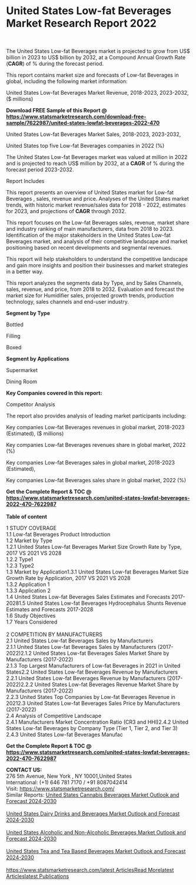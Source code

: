 <h1>United States Low-fat Beverages Market Research Report 2022</h1><br/><p>The United States Low-fat Beverages market is projected to grow from US$ billion in 2023 to US$ billion by 2032, at a Compound Annual Growth Rate (<strong>CAGR</strong>) of % during the forecast period.</p><p>This report contains market size and forecasts of Low-fat Beverages in global, including the following market information:</p><p>United States Low-fat Beverages Market Revenue, 2018-2023, 2023-2032, ($ millions)</p><p><strong>Download FREE Sample of this Report @ <a href="https://www.statsmarketresearch.com/download-free-sample/7622987/united-states-lowfat-beverages-2022-470">https://www.statsmarketresearch.com/download-free-sample/7622987/united-states-lowfat-beverages-2022-470</a></strong></p><p>United States Low-fat Beverages Market Sales, 2018-2023, 2023-2032,</p><p>United States top five Low-fat Beverages companies in 2022 (%)</p><p>The United States Low-fat Beverages market was valued at million in 2022 and is projected to reach US$ million by 2032, at a <strong>CAGR</strong> of % during the forecast period 2023-2032.</p><p>Report Includes</p><p>This report presents an overview of United States market for Low-fat Beverages , sales, revenue and price. Analyses of the United States market trends, with historic market revenue/sales data for 2018 - 2022, estimates for 2023, and projections of <strong>CAGR</strong> through 2032.</p><p>This report focuses on the Low-fat Beverages sales, revenue, market share and industry ranking of main manufacturers, data from 2018 to 2023. Identification of the major stakeholders in the United States Low-fat Beverages market, and analysis of their competitive landscape and market positioning based on recent developments and segmental revenues.</p><p>This report will help stakeholders to understand the competitive landscape and gain more insights and position their businesses and market strategies in a better way.</p><p>This report analyzes the segments data by Type, and by Sales Channels, sales, revenue, and price, from 2018 to 2032. Evaluation and forecast the market size for Humidifier sales, projected growth trends, production technology, sales channels and end-user industry.</p><p><strong>Segment by Type</strong></p><p>Bottled</p><p>Filling</p><p>Boxed</p><p><strong> Segment <strong><strong>by Applications</strong></strong></strong></p><p>Supermarket</p><p>Dining Room</p><p><strong>Key Companies covered in this report:</strong></p><p>Competitor Analysis</p><p>The report also provides analysis of leading market participants including:</p><p>Key companies Low-fat Beverages revenues in global market, 2018-2023 (Estimated), ($ millions)</p><p>Key companies Low-fat Beverages revenues share in global market, 2022 (%)</p><p>Key companies Low-fat Beverages sales in global market, 2018-2023 (Estimated),</p><p>Key companies Low-fat Beverages sales share in global market, 2022 (%)</p><div><b>Get the Complete Report & TOC @ <a href="https://www.statsmarketresearch.com/united-states-lowfat-beverages-2022-470-7622987">https://www.statsmarketresearch.com/united-states-lowfat-beverages-2022-470-7622987</a></b></div><br><b>Table of content</b><p>1 STUDY COVERAGE<br />1.1 Low-fat Beverages Product Introduction<br />1.2 Market by Type<br />1.2.1 United States Low-fat Beverages Market Size Growth Rate by Type, 2017 VS 2021 VS 2028<br />1.2.2 Type1<br />1.2.3 Type2<br />1.3 Market by Application1.3.1 United States Low-fat Beverages Market Size Growth Rate by Application, 2017 VS 2021 VS 2028<br />1.3.2 Application 1<br />1.3.3 Application 2<br />1.4 United States Low-fat Beverages Sales Estimates and Forecasts 2017-20281.5 United States Low-fat Beverages Hydrocephalus Shunts Revenue Estimates and Forecasts 2017-2028<br />1.6 Study Objectives<br />1.7 Years Considered<br /><br />2 COMPETITION BY MANUFACTURERS<br />2.1 United States Low-fat Beverages Sales by Manufacturers<br />2.1.1 United States Low-fat Beverages Sales by Manufacturers (2017-2022)2.1.2 United States Low-fat Beverages Sales Market Share by Manufacturers (2017-2022)<br />2.1.3 Top Largest Manufacturers of Low-fat Beverages in 2021 in United States2.2 United States Low-fat Beverages Revenue by Manufacturers<br />2.2.1 United States Low-fat Beverages Revenue by Manufacturers (2017-2022)2.2.2 United States Low-fat Beverages Revenue Market Share by Manufacturers (2017-2022)<br />2.2.3 United States Top Companies by Low-fat Beverages Revenue in 20212.3 United States Low-fat Beverages Sales Price by Manufacturers (2017-2022)<br />2.4 Analysis of Competitive Landscape<br />2.4.1 Manufacturers Market Concentration Ratio (CR3 and HHI)2.4.2 United States Low-fat Beverages by Company Type (Tier 1, Tier 2, and Tier 3)<br />2.4.3 United States Low-fat Beverages Manufac<br><div><b>Get the Complete Report & TOC @ <a href="https://www.statsmarketresearch.com/united-states-lowfat-beverages-2022-470-7622987">https://www.statsmarketresearch.com/united-states-lowfat-beverages-2022-470-7622987</a></b></div></p> <b>CONTACT US:</b><br>276 5th Avenue, New York , NY 10001,United States<br>International: (+1) 646 781 7170 / +91 8087042414<br>Visit: <a href="https://www.statsmarketresearch.com/">https://www.statsmarketresearch.com/</a><br>Similar Reports: <a href="https://www.statsmarketresearch.com/united-states-lowfat-beverages-2022-470-7622987">United States Cannabis Beverages Market Outlook and Forecast 2024-2030</a><br/><br/><a href="https://www.statsmarketresearch.com/united-states-lowfat-beverages-2022-470-7622987">United States Dairy Drinks and Beverages Market Outlook and Forecast 2024-2030</a><br/><br/><a href="https://www.statsmarketresearch.com/united-states-lowfat-beverages-2022-470-7622987">United States Alcoholic and Non-Alcoholic Beverages Market Outlook and Forecast 2024-2030</a><br/><br/><a href="https://www.statsmarketresearch.com/united-states-lowfat-beverages-2022-470-7622987">United States Tea and Tea Based Beverages Market Outlook and Forecast 2024-2030</a><br/><br/><a href="https://gyeongbokgung.com">https://www.statsmarketresearch.com/</a><a href="https://hallyeomaritime.com">latest Articles</a><a href="https://jingwansa.com">Read More</a><a href=https://nguoiviet.jp/">latest Articles</a><a href="https://www.intelmarketresearch.com/">latest Publications</a>